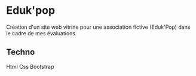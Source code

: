 # Eduk'pop

Création d'un site web vitrine pour une association fictive (Eduk'Pop) dans le cadre de mes évaluations.

## Techno

Html Css Bootstrap